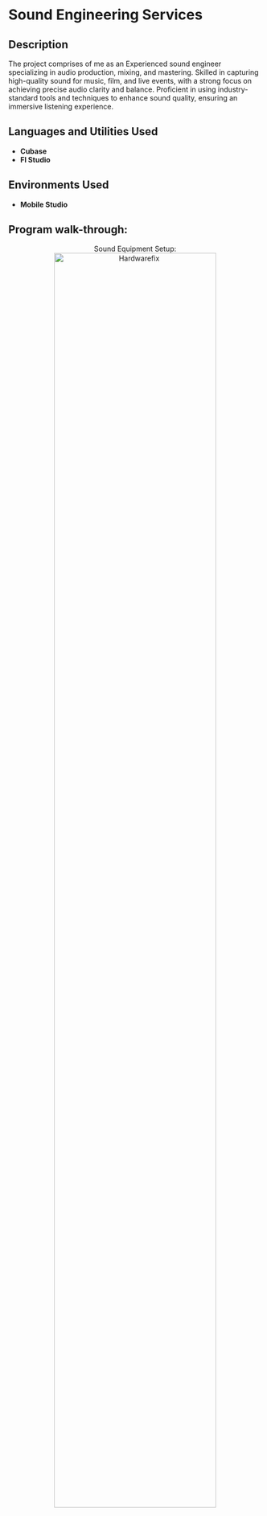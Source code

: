 <h1>Sound Engineering Services</h1>
<h2>Description</h2>
The project comprises of me as an Experienced sound engineer specializing in audio production, mixing, and mastering. Skilled in capturing high-quality sound for music, film, and live events, with a strong focus on achieving precise audio clarity and balance. Proficient in using industry-standard tools and techniques to enhance sound quality, ensuring an immersive listening experience.
<br />

<h2>Languages and Utilities Used</h2>

- <b>Cubase</b>
- <b>Fl Studio</b>



<h2>Environments Used </h2>

- <b>Mobile Studio</b>

<h2>Program walk-through:</h2>

<p align="center">
Sound Equipment Setup: <br/>
<img src=https://imgur.com/Cs6Cxrp.png height="80%" width="80%" alt="Hardwarefix"/>
</p>

<!--
 ```diff
- text in red
+ text in green
! text in orange
# text in gray
@@ text in purple (and bold)@@
```
--!>
